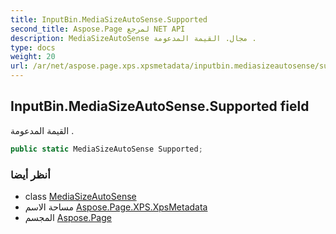 ```yaml
---
title: InputBin.MediaSizeAutoSense.Supported
second_title: Aspose.Page لمرجع NET API
description: MediaSizeAutoSense مجال. القيمة المدعومة .
type: docs
weight: 20
url: /ar/net/aspose.page.xps.xpsmetadata/inputbin.mediasizeautosense/supported/
---
```

## InputBin.MediaSizeAutoSense.Supported field

القيمة المدعومة .

```csharp
public static MediaSizeAutoSense Supported;
```

### أنظر أيضا

* class [MediaSizeAutoSense](../)
* مساحة الاسم [Aspose.Page.XPS.XpsMetadata](../../inputbin.mediasizeautosense/)
* المجسم [Aspose.Page](../../../)


